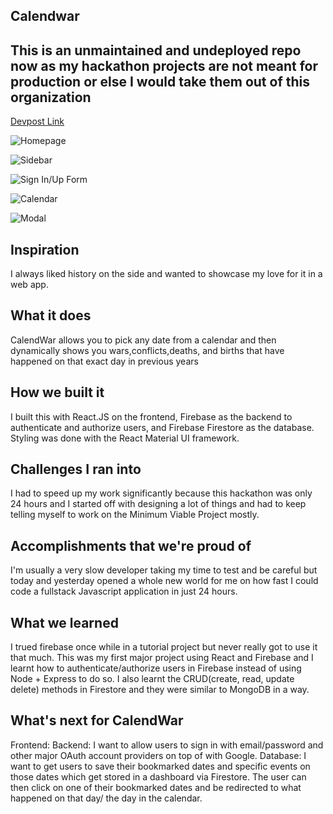 ## Calendwar

## This is an unmaintained and undeployed repo now as my hackathon projects are not meant for production or else I would take them out of this organization
[Devpost Link](https://devpost.com/software/calendwar)

![Homepage](https://challengepost-s3-challengepost.netdna-ssl.com/photos/production/software_photos/001/422/361/datas/original.PNG)

![Sidebar](https://challengepost-s3-challengepost.netdna-ssl.com/photos/production/software_photos/001/422/435/datas/original.PNG)

![Sign In/Up Form](https://challengepost-s3-challengepost.netdna-ssl.com/photos/production/software_photos/001/422/436/datas/original.PNG)

![Calendar](https://challengepost-s3-challengepost.netdna-ssl.com/photos/production/software_photos/001/422/439/datas/original.PNG)

![Modal](https://challengepost-s3-challengepost.netdna-ssl.com/photos/production/software_photos/001/422/440/datas/original.PNG)

## Inspiration
I always liked history on the side and wanted to showcase my love for it in a web app.

## What it does
CalendWar allows you to pick any date from a calendar and then dynamically shows you wars,conflicts,deaths, and births that have happened on that exact day in previous years

## How we built it
I built this with React.JS on the frontend, Firebase as the backend to authenticate and authorize users, and Firebase Firestore as the database. Styling was done with the React Material UI framework.

## Challenges I ran into
I had to speed up my work significantly because this hackathon was only 24 hours and I started off with designing a lot of things and had to keep telling myself to work on the Minimum Viable Project mostly.

## Accomplishments that we're proud of
I'm usually a very slow developer taking my time to test and be careful but today and yesterday opened a whole new world for me on how fast I could code a fullstack Javascript application in just 24 hours. 

## What we learned
I trued firebase once while in a tutorial project but never really got to use it that much. This was my first major project using React and Firebase and I learnt how to authenticate/authorize users in Firebase instead of using Node + Express to do so. I also learnt the CRUD(create, read, update delete) methods in Firestore and they were similar to MongoDB in a way.

## What's next for CalendWar
Frontend:
Backend: I want to allow users to sign in with email/password and other major OAuth account providers on top of with Google.
Database: I want to get users to save their bookmarked dates and specific events on those dates which get stored in a dashboard via Firestore. The user can then click on one of their bookmarked dates and be redirected to what happened on that day/ the day in the calendar.


